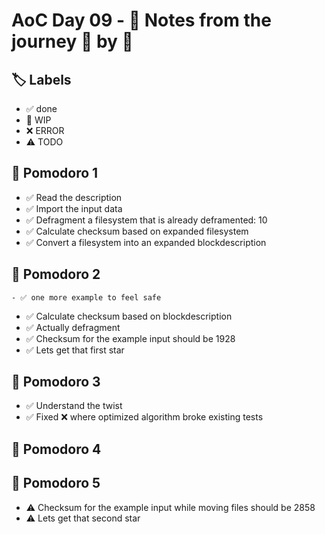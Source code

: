 # AoC Day 09 - 📝 Notes from the journey 🍅 by 🍅

## 🏷️ Labels

- ✅ done
- 🚧 WIP
- ❌ ERROR
- ⚠️ TODO

## 🍅 Pomodoro 1
- ✅ Read the description
- ✅ Import the input data
- ✅ Defragment a filesystem that is already deframented: 10
- ✅ Calculate checksum based on expanded filesystem
- ✅ Convert a filesystem into an expanded blockdescription

## 🍅 Pomodoro 2
    - ✅ one more example to feel safe
- ✅ Calculate checksum based on blockdescription
- ✅ Actually defragment
- ✅ Checksum for the example input should be 1928
- ✅ Lets get that first star

## 🍅 Pomodoro 3
- ✅ Understand the twist
- ✅ Fixed ❌ where optimized algorithm broke existing tests

## 🍅 Pomodoro 4


## 🍅 Pomodoro 5
- ⚠️ Checksum for the example input while moving files should be 2858
- ⚠️ Lets get that second star
